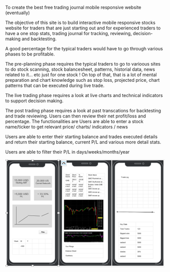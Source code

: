 To create the best free trading journal mobile responsive website (eventually)

The objective of this site is to build interactive mobile responsive stocks website for traders that are just starting out and for experienced traders to have a one stop stats, trading journal for tracking, reviewing, decision-making and backtesting.

A good percentage for the typical traders would have to go through various phases to be profitable.

The pre-planning phase requires the typical traders to go to varioous sites to do stock scanning, stock balancesheet, patterns, historial data, news related to it... etc just for one stock ! On top of that, that is a lot of mental preparation and chart knowledge such as stop loss, projected price, chart patterns that can be executed during live trade.

The live trading phase requires a look at live charts and technical indicators to support decision making.

The post trading phase requires a look at past transcations for backtesting and trade reviewing. Users can then review their net profit/loss and percentage.
The functionalities are Users are able to enter a stock name/ticker to get relevant price/ charts/ indicators / news

Users are able to enter their starting balance and trades executed details and return their starting balance, current P/L and various more detail stats.

Users are able to filter their P/L in days/weeks/months/year


![image](mockup.png)